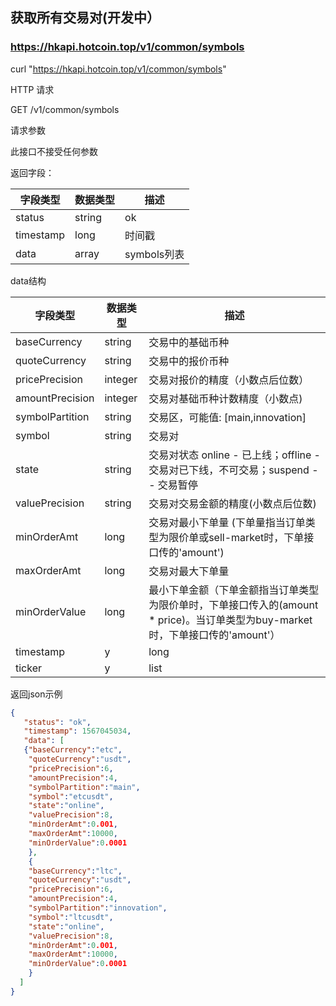 ## 获取所有交易对(开发中）
### https://hkapi.hotcoin.top/v1/common/symbols
curl "https://hkapi.hotcoin.top/v1/common/symbols"

HTTP 请求

GET /v1/common/symbols

请求参数

此接口不接受任何参数

返回字段：

字段类型|数据类型|描述
------------- | ------------- |  ------------- 
status|string|ok
timestamp|long|时间戳
data|array|symbols列表


data结构

字段类型|数据类型|描述
------------- | ------------- |  ------------- 
baseCurrency|string|交易中的基础币种
quoteCurrency|string|交易中的报价币种
pricePrecision|integer|交易对报价的精度（小数点后位数）
amountPrecision|integer|交易对基础币种计数精度（小数点)
symbolPartition|string|交易区，可能值: [main,innovation]
symbol|string|交易对
state|string|交易对状态 online - 已上线；offline - 交易对已下线，不可交易；suspend -- 交易暂停
valuePrecision|string|交易对交易金额的精度(小数点后位数)
minOrderAmt|long|交易对最小下单量 (下单量指当订单类型为限价单或sell-market时，下单接口传的'amount')
maxOrderAmt|long|交易对最大下单量
minOrderValue|long|最小下单金额（下单金额指当订单类型为限价单时，下单接口传入的(amount * price)。当订单类型为buy-market时，下单接口传的'amount'）
timestamp|y|long|当前毫秒数||
ticker|y|list|数据||



返回json示例

```json
{
   "status": "ok",
   "timestamp": 1567045034,
   "data": [
   {"baseCurrency":"etc",
    "quoteCurrency":"usdt",
    "pricePrecision":6,
    "amountPrecision":4,
    "symbolPartition":"main",
    "symbol":"etcusdt",
    "state":"online",
    "valuePrecision":8,
    "minOrderAmt":0.001,
    "maxOrderAmt":10000,
    "minOrderValue":0.0001
    },
    {
    "baseCurrency":"ltc",
    "quoteCurrency":"usdt",
    "pricePrecision":6,
    "amountPrecision":4,
    "symbolPartition":"innovation",
    "symbol":"ltcusdt",
    "state":"online",
    "valuePrecision":8,
    "minOrderAmt":0.001,
    "maxOrderAmt":10000,
    "minOrderValue":0.0001
    }
  ]
}
```

